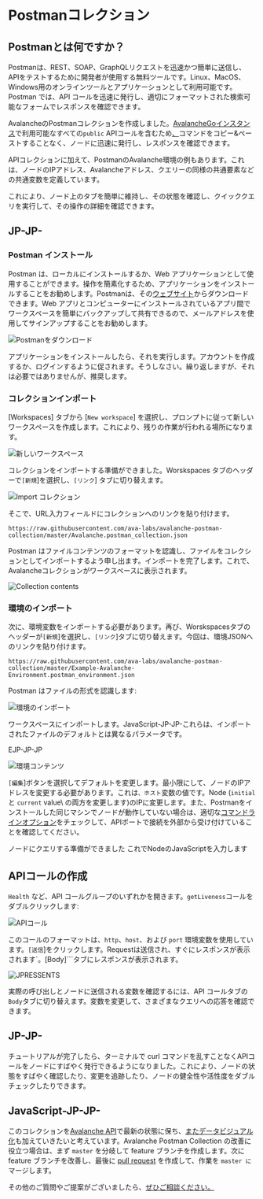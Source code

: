 # Postmanコレクション

## Postmanとは何ですか？

Postmanは、REST、SOAP、GraphQLリクエストを迅速かつ簡単に送信し、APIをテストするために開発者が使用する無料ツールです。Linux、MacOS、Windows用のオンラインツールとアプリケーションとして利用可能です。Postman では、API コールを迅速に発行し、適切にフォーマットされた検索可能なフォームでレスポンスを確認できます。

AvalancheのPostmanコレクションを作成しました。[AvalancheGoインスタンス](../release-notes/avalanchego.md)で利用可能なすべての`public` APIコールを含むため[、](https://docs.avax.network)コマンドをコピー&ペーストすることなく、ノードに迅速に発行し、レスポンスを確認できます。

APIコレクションに加えて、PostmanのAvalanche環境の例もあります。これは、ノードのIPアドレス、Avalancheアドレス、クエリーの同様の共通要素などの共通変数を定義しています。

これにより、ノード上のタブを簡単に維持し、その状態を確認し、クイッククエリを実行して、その操作の詳細を確認できます。

## JP-JP-

### Postman インストール

Postman は、ローカルにインストールするか、Web アプリケーションとして使用することができます。操作を簡素化するため、アプリケーションをインストールすることをお勧めします。Postmanは、その[ウェブサイト](https://www.postman.com/downloads/)からダウンロードできます。Web アプリとコンピューターにインストールされているアプリ間でワークスペースを簡単にバックアップして共有できるので、メールアドレスを使用してサインアップすることをお勧めします。

![Postmanをダウンロード](../../.gitbook/assets/postman_01_download.png)

アプリケーションをインストールしたら、それを実行します。アカウントを作成するか、ログインするように促されます。そうしなさい。繰り返しますが、それは必要ではありませんが、推奨します。

### コレクションインポート

[Workspaces] タブから [`New workspace`] を選択し、プロンプトに従って新しいワークスペースを作成します。これにより、残りの作業が行われる場所になります。

![新しいワークスペース](../../.gitbook/assets/postman_02_workspace.png)

コレクションをインポートする準備ができました。Worskspaces タブのヘッダーで`[新規`]を選択し、`[リンク`] タブに切り替えます。

![Import コレクション](../../.gitbook/assets/postman_03_import.png)

そこで、URL入力フィールドにコレクションへのリンクを貼り付けます。

```text
https://raw.githubusercontent.com/ava-labs/avalanche-postman-collection/master/Avalanche.postman_collection.json
```

Postman はファイルコンテンツのフォーマットを認識し、ファイルをコレクションとしてインポートするよう申し出ます。インポートを完了します。これで、Avalancheコレクションがワークスペースに表示されます。

![Collection contents](../../.gitbook/assets/postman_04_collection.png)

### 環境のインポート

次に、環境変数をインポートする必要があります。再び、Worskspacesタブのヘッダーが`[新規`]を選択し、`[リンク`]タブに切り替えます。今回は、環境JSONへのリンクを貼り付けます。

```text
https://raw.githubusercontent.com/ava-labs/avalanche-postman-collection/master/Example-Avalanche-Environment.postman_environment.json
```

Postman はファイルの形式を認識します:

![環境のインポート](../../.gitbook/assets/postman_05_environment.png)

ワークスペースにインポートします。JavaScript-JP-JP-これらは、インポートされたファイルのデフォルトとは異なるパラメータです。

EJP-JP-JP

![環境コンテンツ](../../.gitbook/assets/postman_06_variables.png)

`[編集`]ボタンを選択してデフォルトを変更します。最小限にして、ノードのIPアドレスを変更する必要があります。これは`、ホスト`変数の値です。Node \(`initial` と `current` value\ の両方を変更します)のIPに変更します。また、Postmanをインストールした同じマシンでノードが動作していない場合は、適切な[コマンドラインオプション](../references/command-line-interface.md#http-server)をチェックして、APIポートで接続を外部から受け付けていることを確認してください。

ノードにクエリする準備ができました これでNodeのJavaScriptを入力します

## APIコールの作成

`Health` など、API コールグループのいずれかを開きます。`getLiveness`コールをダブルクリックします:

![APIコール](../../.gitbook/assets/postman_07_making_calls.png)

このコールのフォーマットは、`http`、`host`、および `port` 環境変数を使用しています。`[送信`]をクリックします。Requestは送信され、すぐにレスポンスが表示されます`。[Body]```タブにレスポンスが表示されます。

![JPRESSENTS](../../.gitbook/assets/postman_08_response.png)

実際の呼び出しとノードに送信される変数を確認するには、API コールタブの`Body`タブに切り替えます。変数を変更して、さまざまなクエリへの応答を確認できます。

## JP-JP-

チュートリアルが完了したら、ターミナルで curl コマンドを乱すことなくAPIコールをノードにすばやく発行できるようになりました。これにより、ノードの状態をすばやく確認したり、変更を追跡したり、ノードの健全性や活性度をダブルチェックしたりできます。

## JavaScript-JP-JP-

このコレクションを[Avalanche API](https://docs.avax.network/build/avalanchego-apis)で最新の状態に保ち、[またデータビジュアル化](https://learning.postman.com/docs/sending-requests/visualizer/#visualizing-response-data)も加えていきたいと考えています。Avalanche Postman Collection の改善に役立つ場合は、まず `master` を分岐して feature ブランチを作成します。次に feature ブランチを改善し、最後に [pull request](https://github.com/ava-labs/avalanche-docs/pulls) を作成して、作業を `master に`マージします。

その他のご質問やご提案がございましたら、[ぜひご相談ください。](https://chat.avalabs.org/)

